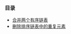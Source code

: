 ### 目录

- [合并两个有序链表](https://github.com/WavyPeng/happy-together/blob/main/algorithm/linkedlist/src/main/resources/%E5%90%88%E5%B9%B6%E4%B8%A4%E4%B8%AA%E6%9C%89%E5%BA%8F%E9%93%BE%E8%A1%A8.md)
- [删除排序链表中的重复元素](https://github.com/WavyPeng/happy-together/blob/main/algorithm/linkedlist/src/main/resources/%E5%88%A0%E9%99%A4%E6%8E%92%E5%BA%8F%E9%93%BE%E8%A1%A8%E4%B8%AD%E7%9A%84%E9%87%8D%E5%A4%8D%E5%85%83%E7%B4%A0.md)
